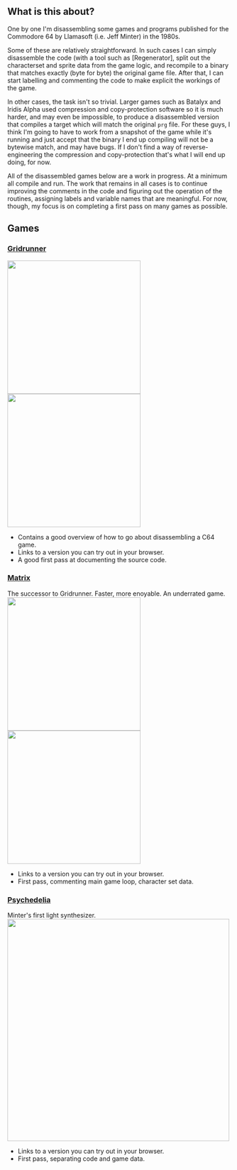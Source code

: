 ## What is this about?

One by one I'm disassembling some games and programs published for the Commodore 64 by Llamasoft (i.e. Jeff Minter) in the 1980s.

Some of these are relatively straightforward. In such cases I can simply disassemble the code (with a tool such as [Regenerator], split out the characterset and sprite data from the game logic, and recompile to a binary that matches exactly (byte for byte) the original game file. After that, I can start labelling and commenting the code to make explicit the workings of the game.

In other cases, the task isn't so trivial. Larger games such as Batalyx and Iridis Alpha used compression and copy-protection software so it is much harder, and may even be impossible, to produce a disassembled version that compiles a target which will match the original `prg` file. For these guys, I think I'm going to have to work from a snapshot of the game while it's running and just accept that the binary I end up compiling will not be a bytewise match, and may have bugs. If I don't find a way of reverse-engineering the compression and copy-protection that's what I will end up doing, for now.

All of the disassembled games below are a work in progress. At a minimum all compile and run. The work that remains in all cases is to continue improving the comments in the code and figuring out the operation of the routines, assigning labels and variable names that are meaningful. For now, though, my focus is on completing a first pass on many games as possible. 

## Games

### [Gridrunner](https://github.com/mwenge/gridrunner)

<img src="https://www.mobygames.com/images/covers/l/34991-gridrunner-commodore-64-front-cover.jpg" height=300><img src="https://user-images.githubusercontent.com/58846/103443482-9fb16180-4c57-11eb-9403-4968bd16287f.gif" height=300>

- Contains a good overview of how to go about disassembling a C64 game.
- Links to a version you can try out in your browser.
- A good first pass at documenting the source code.

### [Matrix](https://github.com/mwenge/matrix)
The successor to Gridrunner. Faster, more enoyable. An underrated game.
<img src="https://user-images.githubusercontent.com/58846/102926230-8f95c700-448c-11eb-9895-d1f0827f2aff.png" height=300><img src="https://user-images.githubusercontent.com/58846/103443412-f8342f00-4c56-11eb-8658-065a48b5f8e3.gif" height=300>

- Links to a version you can try out in your browser.
- First pass, commenting main game loop, character set data.

### [Psychedelia](https://github.com/mwenge/psychedelia)
Minter's first light synthesizer.
<img src="https://user-images.githubusercontent.com/58846/103463469-7dd1e080-4d24-11eb-93d2-7673ba031074.gif" width=500>

- Links to a version you can try out in your browser.
- First pass, separating code and game data.



